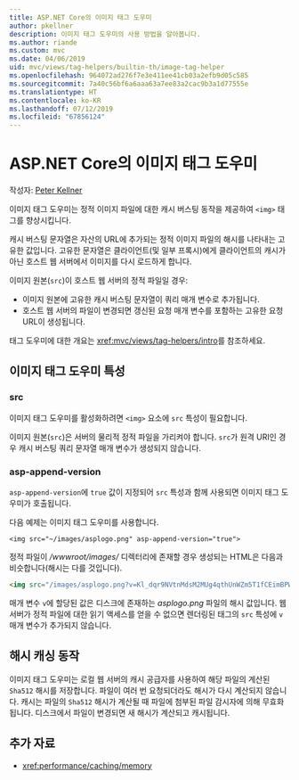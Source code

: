 ```yaml
---
title: ASP.NET Core의 이미지 태그 도우미
author: pkellner
description: 이미지 태그 도우미의 사용 방법을 알아봅니다.
ms.author: riande
ms.custom: mvc
ms.date: 04/06/2019
uid: mvc/views/tag-helpers/builtin-th/image-tag-helper
ms.openlocfilehash: 964072ad276f7e3e411ee41cb03a2efb9d05c585
ms.sourcegitcommit: 7a40c56bf6a6aaa63a7ee83a2cac9b3a1d77555e
ms.translationtype: HT
ms.contentlocale: ko-KR
ms.lasthandoff: 07/12/2019
ms.locfileid: "67856124"
---
```

# <a name="image-tag-helper-in-aspnet-core"></a>ASP.NET Core의 이미지 태그 도우미

작성자: [Peter Kellner](https://peterkellner.net)

이미지 태그 도우미는 정적 이미지 파일에 대한 캐시 버스팅 동작을 제공하여 `<img>` 태그를 향상시킵니다.

캐시 버스팅 문자열은 자산의 URL에 추가되는 정적 이미지 파일의 해시를 나타내는 고유한 값입니다. 고유한 문자열은 클라이언트(및 일부 프록시)에게 클라이언트의 캐시가 아닌 호스트 웹 서버에서 이미지를 다시 로드하게 합니다.

이미지 원본(`src`)이 호스트 웹 서버의 정적 파일일 경우:

* 이미지 원본에 고유한 캐시 버스팅 문자열이 쿼리 매개 변수로 추가됩니다.
* 호스트 웹 서버의 파일이 변경되면 갱신된 요청 매개 변수를 포함하는 고유한 요청 URL이 생성됩니다.

태그 도우미에 대한 개요는 <xref:mvc/views/tag-helpers/intro>를 참조하세요.

## <a name="image-tag-helper-attributes"></a>이미지 태그 도우미 특성

### <a name="src"></a>src

이미지 태그 도우미를 활성화하려면 `<img>` 요소에 `src` 특성이 필요합니다.

이미지 원본(`src`)은 서버의 물리적 정적 파일을 가리켜야 합니다. `src`가 원격 URI인 경우 캐시 버스팅 쿼리 문자열 매개 변수가 생성되지 않습니다.

### <a name="asp-append-version"></a>asp-append-version

`asp-append-version`에 `true` 값이 지정되어 `src` 특성과 함께 사용되면 이미지 태그 도우미가 호출됩니다.

다음 예제는 이미지 태그 도우미를 사용합니다.

```cshtml
<img src="~/images/asplogo.png" asp-append-version="true">
```

정적 파일이 */wwwroot/images/* 디렉터리에 존재할 경우 생성되는 HTML은 다음과 비슷합니다(해시는 다를 것입니다).

```html
<img src="/images/asplogo.png?v=Kl_dqr9NVtnMdsM2MUg4qthUnWZm5T1fCEimBPWDNgM">
```

매개 변수 `v`에 할당된 값은 디스크에 존재하는 *asplogo.png* 파일의 해시 값입니다. 웹 서버가 정적 파일에 대한 읽기 액세스를 얻을 수 없으면 렌더링된 태그의 `src` 특성에 `v` 매개 변수가 추가되지 않습니다.

## <a name="hash-caching-behavior"></a>해시 캐싱 동작

이미지 태그 도우미는 로컬 웹 서버의 캐시 공급자를 사용하여 해당 파일의 계산된 `Sha512` 해시를 저장합니다. 파일이 여러 번 요청되더라도 해시가 다시 계산되지 않습니다. 캐시는 파일의 `Sha512` 해시가 계산될 때 파일에 첨부된 파일 감시자에 의해 무효화됩니다. 디스크에서 파일이 변경되면 새 해시가 계산되고 캐시됩니다.

## <a name="additional-resources"></a>추가 자료

* <xref:performance/caching/memory>
